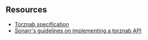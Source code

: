 
## Resources

- [Torznab specification](https://torznab.github.io/spec-1.3-draft/index.html)
- [Sonarr's guidelines on implementing a torznab API](https://github.com/Sonarr/Sonarr/wiki/Implementing-a-Torznab-indexer)